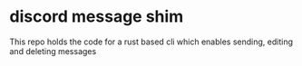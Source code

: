 # discord message shim

This repo holds the code for a rust based cli which enables sending, editing and deleting messages
